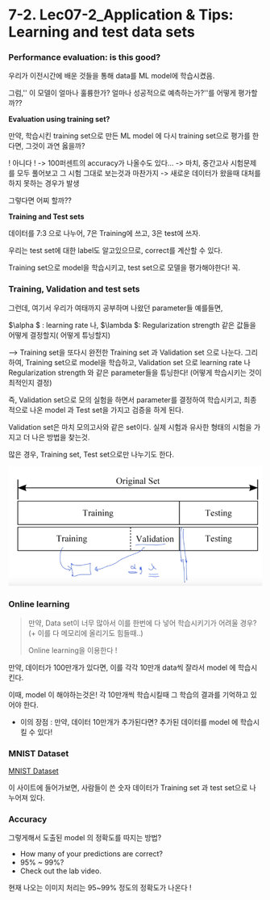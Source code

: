 # 7-2. Lec07-2_Application & Tips: Learning and test data sets

### Performance evaluation: is this good?

우리가 이전시간에 배운 것들을 통해 data를 ML  model에 학습시켰음.

그럼,'' 이 모델이 얼마나 훌륭한가? 얼마나 성공적으로 예측하는가?''를 어떻게 평가할까??

__Evaluation using training set?__

만약, 학습시킨 training set으로 만든 ML model 에 다시 training set으로 평가를 한다면, 그것이 과연 옳을까?

! 아니다 ! -> 100퍼센트의 accuracy가 나올수도 있다… -> 마치, 중간고사 시험문제를 모두 풀어보고 그 시험 그대로 보는것과 마찬가지 -> 새로운 데이터가 왔을때 대처를 하지 못하는 경우가 발생

그렇다면 어찌 할까??

__Training and Test sets__

데이터를 7:3 으로 나누어, 7은 Training에 쓰고, 3은 test에 쓰자.

우리는 test set에 대한 label도 알고있으므로, correct를 계산할 수 있다.

Training set으로 model을 학습시키고, test set으로 모델을 평가해야한다! 꼭.

### Training, Validation and test sets

그런데, 여기서 우리가 여태까지 공부하며 나왔던 parameter들 예를들면,

$\alpha $ : learning rate 나, $\lambda $: Regularization strength 같은 값들을 어떻게 결정할지( 어떻게 튜닝할지)

—> Training set을 또다시 완전한  Training set  과 Validation set 으로 나눈다. 그리하여,  Training set으로 model을 학습하고, Validation  set 으로 learning rate 나 Regularization strength 와 같은 parameter들을 튜닝한다! (어떻게 학습시키는 것이 최적인지 결정)

즉, Validation  set으로 모의 실험을 하면서 parameter를 결정하여 학습시키고, 최종적으로 나온  model 과 Test set을 가지고 검증을 하게 된다.

Validation set은 마치 모의고사와 같은 set이다. 실제 시험과 유사한 형태의 시험을 가지고 더 나은 방법을 찾는것.

많은 경우, Training set, Test set으로만 나누기도 한다.

![lec07_2](../img/lec07_4.png)



### Online learning

> 만약, Data set이 너무 많아서 이를 한번에 다 넣어 학습시키기가 어려울 경우?(+ 이를 다 메모리에 올리기도 힘들때..)
>
> Online learning을 이용한다 !



만약, 데이터가 100만개가 있다면, 이를 각각 10만개 data씩 잘라서 model  에 학습시킨다.

이때, model 이 해야하는것은! 각 10만개씩 학습시킬때 그 학습의 결과를 기억하고 있어야 한다.

- 이의 장점 : 만약, 데이터 10만개가 추가된다면? 추가된 데이터를 model  에 학습시킬 수 있다!

### MNIST Dataset

[MNIST Dataset](http://yann.lecun.com/exdb/mnist)

이 사이트에 들어가보면, 사람들이 쓴 숫자 데이터가 Training set  과 test set으로 나누어져 있다.



### Accuracy

그렇게해서 도출된 model  의 정확도를 따지는 방법?

- How many of your predictions are correct?
- 95% ~ 99%?
- Check out the lab video.

현재 나오는 이미지 처리는 95~99% 정도의 정확도가 나온다 !

